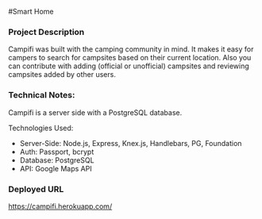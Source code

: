 #Smart Home

### Project Description

Campifi was built with the camping community in mind. It makes it easy for campers to search for campsites based on their current location. Also you can contribute with adding (official or unofficial) campsites and reviewing campsites added by other users.  

### Technical Notes:

Campifi is a server side with a PostgreSQL database.

Technologies Used:
* Server-Side: Node.js, Express, Knex.js, Handlebars, PG, Foundation
* Auth: Passport, bcrypt
* Database: PostgreSQL
* API: Google Maps API

### Deployed URL
https://campifi.herokuapp.com/
